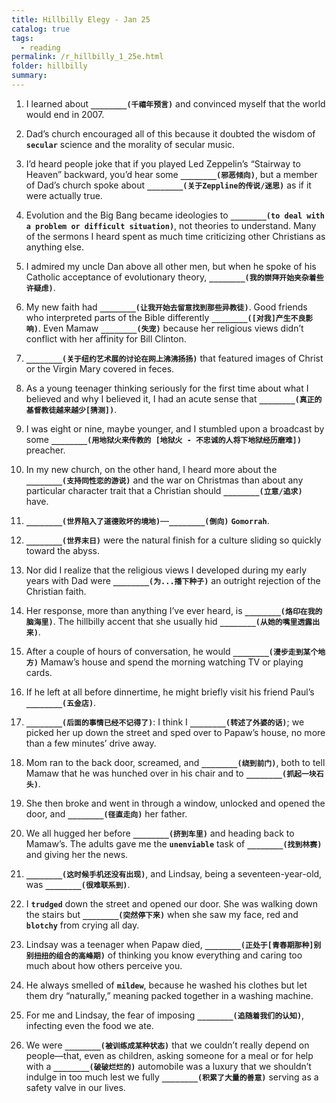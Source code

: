 ```yaml
---
title: Hillbilly Elegy - Jan 25
catalog: true
tags: 
  - reading
permalink: /r_hillbilly_1_25e.html
folder: hillbilly
summary: 
---
```



1.  I learned about <b data-toggle="tooltip" data-original-title="{{site.data.answers.hill_d_6e_a1}}">`________(千禧年预言)`</b> and convinced myself that the world would end in 2007.

2.  Dad’s church encouraged all of this because it doubted the wisdom of <b data-toggle="tooltip" data-original-title="{{site.data.glossary.secular}}">`secular`</b> science and the morality of secular music.

3.  I’d heard people joke that if you played Led Zeppelin’s “Stairway to Heaven” backward, you’d hear some <b data-toggle="tooltip" data-original-title="{{site.data.answers.hill_d_6e_c1}}">`________(邪恶倾向)`</b>, but a member of Dad’s church spoke about <b data-toggle="tooltip" data-original-title="{{site.data.answers.hill_d_6e_c2}}">`________(关于Zeppline的传说/迷思)`</b> as if it were actually true.

4.  Evolution and the Big Bang became ideologies to <b data-toggle="tooltip" data-original-title="{{site.data.answers.hill_d_6e_d1}}">`________(to deal with a problem or difficult situation)`</b>, not theories to understand. Many of the sermons I heard spent as much time criticizing other Christians as anything else.

5.  I admired my uncle Dan above all other men, but when he spoke of his Catholic acceptance of evolutionary theory, <b data-toggle="tooltip" data-original-title="{{site.data.answers.hill_d_6e_e1}}">`________(我的崇拜开始夹杂着些许疑虑)`</b>.

6.  My new faith had <b data-toggle="tooltip" data-original-title="{{site.data.answers.hill_d_6e_f1}}">`________(让我开始去留意找到那些异教徒)`</b>. Good friends who interpreted parts of the Bible differently <b data-toggle="tooltip" data-original-title="{{site.data.answers.hill_d_6e_f2}}">`________([对我]产生不良影响)`</b>. Even Mamaw <b data-toggle="tooltip" data-original-title="{{site.data.answers.hill_d_6e_f3}}">`________(失宠)`</b> because her religious views didn’t conflict with her affinity for Bill Clinton.

7.  <b data-toggle="tooltip" data-original-title="{{site.data.answers.hill_d_6e_g1}}">`________(关于纽约艺术展的讨论在网上沸沸扬扬)`</b> that featured images of Christ or the Virgin Mary covered in feces.

8.  As a young teenager thinking seriously for the first time about what I believed and why I believed it, I had an acute sense that <b data-toggle="tooltip" data-original-title="{{site.data.answers.hill_d_6e_h1}}">`________(真正的基督教徒越来越少[猜测])`</b>.

9.  I was eight or nine, maybe younger, and I stumbled upon a broadcast by some <b data-toggle="tooltip" data-original-title="{{site.data.answers.hill_d_6e_i1}}">`________(用地狱火来传教的 [地狱火 - 不忠诚的人将下地狱经历磨难])`</b> preacher.

10.  In my new church, on the other hand, I heard more about the <b data-toggle="tooltip" data-original-title="{{site.data.answers.hill_d_6e_j1}}">`________(支持同性恋的游说)`</b> and the war on Christmas than about any particular character trait that a Christian should <b data-toggle="tooltip" data-original-title="{{site.data.answers.hill_d_6e_j2}}">`________(立意/追求)`</b> have.

11.  <b data-toggle="tooltip" data-original-title="{{site.data.answers.hill_d_6e_k1}}">`________(世界陷入了道德败坏的境地)`</b>—<b data-toggle="tooltip" data-original-title="{{site.data.answers.hill_d_6e_k2}}">`________(倒向)`</b> <b data-toggle="tooltip" data-original-title="{{site.data.glossary.Gomorrah}}">`Gomorrah`</b>.

12.  <b data-toggle="tooltip" data-original-title="{{site.data.answers.hill_d_6e_l1}}">`________(世界末日)`</b> were the natural finish for a culture sliding so quickly toward the abyss.

13.  Nor did I realize that the religious views I developed during my early years with Dad were <b data-toggle="tooltip" data-original-title="{{site.data.answers.hill_d_6e_m1}}">`________(为...播下种子)`</b> an outright rejection of the Christian faith.

14.  Her response, more than anything I’ve ever heard, is <b data-toggle="tooltip" data-original-title="{{site.data.answers.hill_d_6e_n1}}">`________(烙印在我的脑海里)`</b>. The hillbilly accent that she usually hid <b data-toggle="tooltip" data-original-title="{{site.data.answers.hill_d_6e_n2}}">`________(从她的嘴里透露出来)`</b>.

15.  After a couple of hours of conversation, he would <b data-toggle="tooltip" data-original-title="{{site.data.answers.hill_d_6e_o1}}">`________(漫步走到某个地方)`</b> Mamaw’s house and spend the morning watching TV or playing cards.

16.  If he left at all before dinnertime, he might briefly visit his friend Paul’s <b data-toggle="tooltip" data-original-title="{{site.data.answers.hill_d_6e_p1}}">`________(五金店)`</b>.

17.  <b data-toggle="tooltip" data-original-title="{{site.data.answers.hill_d_6e_q1}}">`________(后面的事情已经不记得了)`</b>: I think I <b data-toggle="tooltip" data-original-title="{{site.data.answers.hill_d_6e_q2}}">`________(转述了外婆的话)`</b>; we picked her up down the street and sped over to Papaw’s house, no more than a few minutes’ drive away.

18.  Mom ran to the back door, screamed, and <b data-toggle="tooltip" data-original-title="{{site.data.answers.hill_d_6e_r1}}">`________(绕到前门)`</b>, both to tell Mamaw that he was hunched over in his chair and to <b data-toggle="tooltip" data-original-title="{{site.data.answers.hill_d_6e_r2}}">`________(抓起一块石头)`</b>.

19.  She then broke and went in through a window, unlocked and opened the door, and <b data-toggle="tooltip" data-original-title="{{site.data.answers.hill_d_6e_s1}}">`________(径直走向)`</b> her father.

20.  We all hugged her before <b data-toggle="tooltip" data-original-title="{{site.data.answers.hill_d_6e_t1}}">`________(挤到车里)`</b> and heading back to Mamaw’s. The adults gave me the <b data-toggle="tooltip" data-original-title="{{site.data.glossary.unenviable}}">`unenviable`</b> task of <b data-toggle="tooltip" data-original-title="{{site.data.answers.hill_d_6e_t2}}">`________(找到林赛)`</b> and giving her the news.

21.  <b data-toggle="tooltip" data-original-title="{{site.data.answers.hill_d_6e_u1}}">`________(这时候手机还没有出现)`</b>, and Lindsay, being a seventeen-year-old, was <b data-toggle="tooltip" data-original-title="{{site.data.answers.hill_d_6e_u2}}">`________(很难联系到)`</b>.

22.  I <b data-toggle="tooltip" data-original-title="{{site.data.glossary.trudged}}">`trudged`</b> down the street and opened our door. She was walking down the stairs but <b data-toggle="tooltip" data-original-title="{{site.data.answers.hill_d_6e_v1}}">`________(突然停下来)`</b> when she saw my face, red and <b data-toggle="tooltip" data-original-title="{{site.data.glossary.blotchy}}">`blotchy`</b> from crying all day.

23.  Lindsay was a teenager when Papaw died, <b data-toggle="tooltip" data-original-title="{{site.data.answers.hill_d_6e_w1}}">`________(正处于[青春期那种]别别扭扭的组合的高峰期)`</b> of thinking you know everything and caring too much about how others perceive you.

24.  He always smelled of <b data-toggle="tooltip" data-original-title="{{site.data.glossary.mildew}}">`mildew`</b>, because he washed his clothes but let them dry “naturally,” meaning packed together in a washing machine.

25.   For me and Lindsay, the fear of imposing <b data-toggle="tooltip" data-original-title="{{site.data.answers.hill_d_6e_y1}}">`________(追随着我们的认知)`</b>, infecting even the food we ate.

26.  We were <b data-toggle="tooltip" data-original-title="{{site.data.answers.hill_d_6e_z1}}">`________(被训练成某种状态)`</b> that we couldn’t really depend on people—that, even as children, asking someone for a meal or for help with a <b data-toggle="tooltip" data-original-title="{{site.data.answers.hill_d_6e_z2}}">`________(破破烂烂的)`</b> automobile was a luxury that we shouldn’t indulge in too much lest we fully <b data-toggle="tooltip" data-original-title="{{site.data.answers.hill_d_6e_z3}}">`________(积累了大量的善意)`</b> serving as a safety valve in our lives.